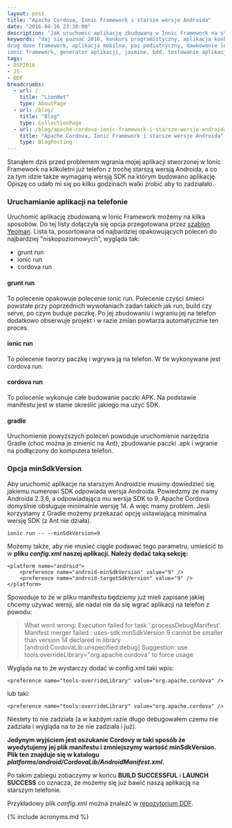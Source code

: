```yaml
---
layout: post
title: "Apache Cordova, Ionic Framework i starsze wersje Androida"
date: "2016-04-16 23:30:00"
description: 'Jak uruchomić aplikację zbudowaną w Ionic Framework na starszych wersjach Androida'
keywords: "daj się poznać 2016, konkurs programistyczny, aplikacja konkursowa,
drug dose framework, aplikacja mobilna, pas pediatryczny, dawkowanie leków, yeoman,
ionic framework, generator aplikacji, jasmine, bdd, testowanie aplikacji"
tags:
- DSP2016
- JS
- DDF
breadcrumbs:
  - url: /
    title: "LionNet"
    type: AboutPage
  - url: /blog/
    title: "Blog"
    type: CollectionPage
  - url: /blog/apache-cordova-ionic-framework-i-starsze-wersje-androida.html
    title: "Apache Cordova, Ionic Framework i starsze wersje Androida"
    type: BlogPosting
---
```


Stanąłem dziś przed problemem wgrania mojej aplikacji stworzonej w Ionic Framework
na kilkuletni już telefon z trochę starszą wersją Androida, a co za tym idzie także
wymaganą wersją SDK na którym budowano aplikację. Opiszę co udało mi się po kilku 
godzinach walki zrobić aby to zadziałało.

### Uruchamianie aplikacji na telefonie

Uruchomić aplikację zbudowaną w Ionic Framework możemy na kilka sposobów. Do tej
listy dołączyła się opcja przegotowana przez [szablon Yeoman]({{$site.url}}/2016/03/03/yeoman-idziemy-na-front.html). 
Lista ta, posortowana od najbardziej opakowujących poleceń do najbardziej 
"niskopoziomowych", wygląda tak:

 * grunt run
 * ionic run
 * cordova run

#### grunt run

To polecenie opakowuje polecenie ionic run. Polecenie czyści śmieci powstałe
przy poprzednich wywołaniach zadań takich jak run, build czy serve, po czym buduje paczkę.
Po jej zbudowaniu i wgraniu jej na telefon dodatkowo obserwuje projekt i w razie 
zmian powtarza automatycznie ten proces.

#### ionic run

To polecenie tworzy paczkę i wgrywa ją na telefon. W tle wykonywane jest cordova run.

#### cordova run

To polecenie wykonuje całe budowanie paczki APK. Na podstawie manifestu jest w 
stanie określić jakiego ma użyć SDK.

#### gradle

Uruchomienie powyższych poleceń powoduje uruchomienie narzędzia Gradle (choć można je 
zmienić na Ant), zbudowanie paczki .apk i wgranie na podłączony do komputera 
telefon.

### Opcja minSdkVersion

Aby uruchomić aplikacje na starszym Androidzie musimy dowiedzieć się jakiemu
numerowi SDK odpowiada wersja Androida. Powiedzmy że mamy Androida 2.3.6, a 
odpowiadająca mu wersja SDK to 9. Apache Cordova domyślnie obsługuje minimalnie
wersję 14. A więc mamy problem. Jeśli korzystamy z Gradle możemy przekazać opcję
ustawiającą minimalna wersję SDK (z Ant nie działa).

    ionic run -- --minSdkVersion=9

Możemy także, aby nie musieć ciągle podawać tego parametru, umieścić to w **pliku
*config.xml* naszej aplikacji. Należy dodać taką sekcję:**

    <platform name="android">
        <preference name="android-minSdkVersion" value="9" />
        <preference name="android-targetSdkVersion" value="9" />
    </platform>

Spowoduje to że w pliku manifestu będziemy już mieli zapisane jakiej chcemy używać
wersji, ale nadal nie da się wgrać aplikacji na telefon z powodu:


> What went wrong:
> Execution failed for task ':processDebugManifest'.
> Manifest merger failed : uses-sdk:minSdkVersion 9 cannot be smaller than version 
> 14 declared in library [android:CordovaLib:unspecified:debug]
> Suggestion: use tools:overrideLibrary="org.apache.cordova" to force usage

Wygląda na to że wystarczy dodać w config.xml taki wpis:

    <preference name="tools-overrideLibrary" value="org.apache.cordova" />

lub taki:

    <preference name="tools:overrideLibrary" value="org.apache.cordova" />

Niestety to nie zadziała (a w każdym razie długo debugowałem czemu nie zadziała 
i wygląda na to że nie zadziała i już).

**Jedynym wyjściem jest oszukanie Cordovy w taki sposób że wyedytujemy jej plik
manifestu i zmniejszymy wartość minSdkVersion. Plik ten znajduje się w katalogu
*platforms/android/CordovaLib/AndroidManifest.xml*.**

Po takim zabiegu zobaczymy w końcu **BUILD SUCCESSFUL** i **LAUNCH SUCCESS** co 
oznacza, że możemy się już bawić naszą aplikacją na starszym telefonie.

Przykładowy plik *config.xml* można znaleźć w [repozytorium DDF](https://github.com/maciejlew/drug-dose-framework).

{% include acronyms.md %}